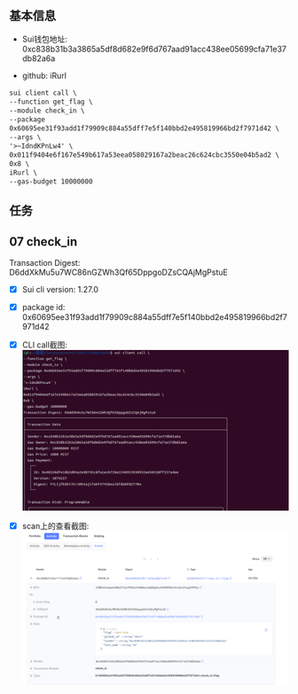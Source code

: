 ## 基本信息

- Sui钱包地址: 0xc838b31b3a3865a5df8d682e9f6d767aad91acc438ee05699cfa71e37db82a6a

- github: iRurl

```
sui client call \
--function get_flag \
--module check_in \
--package 0x60695ee31f93add1f79909c884a55dff7e5f140bbd2e495819966bd2f7971d42 \
--args \
'>~IdndKPnLw4' \
0x011f9404e6f167e549b617a53eea058029167a2beac26c624cbc3550e04b5ad2 \
0x8 \
iRurl \
--gas-budget 10000000
```
## 任务

## 07 check_in

Transaction Digest: D6ddXkMu5u7WC86nGZWh3Qf65DppgoDZsCQAjMgPstuE

- [x] Sui cli version: 1.27.0
- [x] package id: 0x60695ee31f93add1f79909c884a55dff7e5f140bbd2e495819966bd2f7971d42  
- [x]  CLI call截图: ![ CLI call截图](./images/1.png)
- [x]  scan上的查看截图:![Scan截图](./images/2.png)

